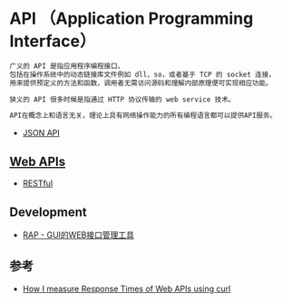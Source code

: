 # API （Application Programming Interface）
```md
广义的 API 是指应用程序编程接口，
包括在操作系统中的动态链接库文件例如 dll、so，或者基于 TCP 的 socket 连接，
用来提供预定义的方法和函数，调用者无需访问源码和理解内部原理便可实现相应功能。

狭义的 API 很多时候是指通过 HTTP 协议传输的 web service 技术。

API在概念上和语言无关，理论上具有网络操作能力的所有编程语言都可以提供API服务。
```

* [JSON API](JSON-API/README.md)


## [Web APIs]()
* [RESTful](https://github.com/SunnnyChan/sc.study-notes/tree/master/computer-science/web/web-APIs/restful)

## Development
* [RAP - GUI的WEB接口管理工具](https://github.com/thx/RAP/wiki/about_cn)

## 参考
* [How I measure Response Times of Web APIs using curl](https://www.tuicool.com/articles/ymyqUrr)